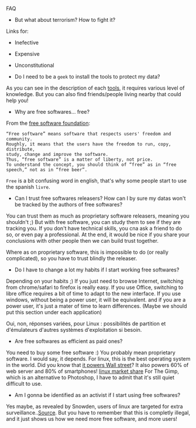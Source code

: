 FAQ

* But what about terrorism? How to fight it?

Links for:
* Inefective
* Expensive
* Unconstitutional

* Do I need to be a `geek` to install the tools to protect my data?

As you can see in the description of each [tools](https://github.com/pierreozoux/ihavesomethingtohi.de/blob/master/tools.md), it requires various level of knowledge.
But you can also find friends/people living nearby that could help you!

* Why are free softwares... free?

From the [free software foundation](https://www.gnu.org/philosophy/free-sw.html):

```
“Free software” means software that respects users' freedom and community.
Roughly, it means that the users have the freedom to run, copy, distribute,
study, change and improve the software.
Thus, “free software” is a matter of liberty, not price.
To understand the concept, you should think of “free” as in “free speech,” not as in “free beer”.
```

`Free` is a bit confusing word in english, that's why some people start to use the spanish `livre`.

* Can I trust free softwares releasers? How can I by sure my datas won't be tracked by the authors of free softwares?

You can trust them as much as proprietary software releasers, meaning you shouldn't ;)
But with free software, you can study them to see if they are tracking you.
If you don't have technical skills, you cna ask a friend to do so, or even pay a professional.
At the end, it would be nice if you share your conclusions with other people then we can build trust together.

Where as on proprietary software, this is impossible to do (or really complicated), so you have to trust blindly the releaser.

* Do I have to change a lot my habits if I start working free softwares?

Depending on your habits ;)
If you just need to browse Internet, switching from chrome/safari to firefox is really easy.
If you use Office, switching to libre office requires a bit of time to adapt to the new interface.
If you use windows, without being a power user, it will be equivalent. and if you are a power user, it's just a mater of time to learn differences.
(Maybe we should put this section under each application)

Oui, non, réponses variées, pour Linux : possibilités de partition et d'émulateurs d'autres systèmes d'exploitation si besoin.

* Are free softwares as efficient as paid ones?

You need to buy some free software :) You probably mean proprietary software.
I would say, it depends.
For linux, this is the best operating system in the world. Did you know that [it powers Wall street](http://news.idg.no/cw/art.cfm?id=12EFFC4E-1A64-6A71-CE351C82418B6342)?
It also powers 60% of web server and 80% of smartphones! [linux market share](http://en.wikipedia.org/wiki/Linux#Market_share_and_uptake)
For The Gimp, which is an alternative to Photoshop, I have to admit that it's still quiet difficult to use.

* Am I gonna be identified as an activist if I start using free softwares?

Yes maybe, as revealed by Snowden, users of linux are targeted for extra surveillance..[Source](http://www.linuxjournal.com/content/nsa-linux-journal-extremist-forum-and-its-readers-get-flagged-extra-surveillance).
But you have to remember that this is completly illegal, and it just shows us how we need more free software, and more users!
